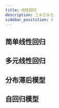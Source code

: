 ```yaml
---
title: 线性回归
description: 二＆三＆七
sidebar_positition: 2
---
```


## 简单线性回归

## 多元线性回归

## 分布滞后模型

## 自回归模型